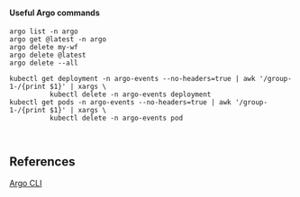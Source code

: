 
#### Useful Argo commands
```
argo list -n argo
argo get @latest -n argo
argo delete my-wf
argo delete @latest
argo delete --all

kubectl get deployment -n argo-events --no-headers=true | awk '/group-1-/{print $1}' | xargs \
          kubectl delete -n argo-events deployment
kubectl get pods -n argo-events --no-headers=true | awk '/group-1-/{print $1}' | xargs \
          kubectl delete -n argo-events pod



```





## References
[Argo CLI](https://argoproj.github.io/argo-workflows/cli/argo/)

